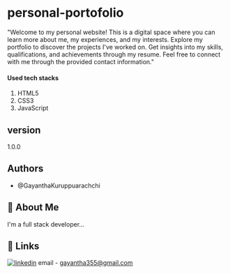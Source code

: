 # personal-portofolio

"Welcome to my personal website! This is a digital space where you can learn more about me, my experiences, and my interests. Explore my portfolio to discover the projects I've worked on. Get insights into my skills, qualifications, and achievements through my resume.  Feel free to connect with me through the provided contact information."

#### Used tech stacks
1. HTML5
2. CSS3
3. JavaScript



## version
1.0.0
## Authors

- @GayanthaKuruppuarachchi


## 🚀 About Me
I'm a full stack developer...


## 🔗 Links

[![linkedin](https://img.shields.io/badge/linkedin-0A66C2?style=for-the-badge&logo=linkedin&logoColor=white)](https://www.linkedin.com/in/gayantha-kuruppuarachchi/)
email - gayantha355@gmail.com

